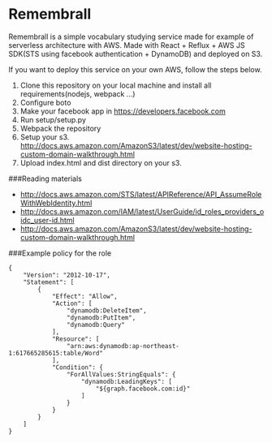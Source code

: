 # Remembrall
Remembrall is a simple vocabulary studying service made for example of serverless architecture with AWS. Made with React + Reflux + AWS JS SDK(STS using facebook authentication + DynamoDB) and deployed on S3.

If you want to deploy this service on your own AWS, follow the steps below.

1. Clone this repository on your local machine and install all requirements(nodejs, webpack ...)
2. Configure boto
3. Make your facebook app in https://developers.facebook.com
4. Run setup/setup.py
5. Webpack the repository
6. Setup your s3. http://docs.aws.amazon.com/AmazonS3/latest/dev/website-hosting-custom-domain-walkthrough.html
7. Upload index.html and dist directory on your s3.


###Reading materials
* http://docs.aws.amazon.com/STS/latest/APIReference/API_AssumeRoleWithWebIdentity.html
* http://docs.aws.amazon.com/IAM/latest/UserGuide/id_roles_providers_oidc_user-id.html
* http://docs.aws.amazon.com/AmazonS3/latest/dev/website-hosting-custom-domain-walkthrough.html


###Example policy for the role
```
{
    "Version": "2012-10-17",
    "Statement": [
        {
            "Effect": "Allow",
            "Action": [
                "dynamodb:DeleteItem",
                "dynamodb:PutItem",
                "dynamodb:Query"
            ],
            "Resource": [
                "arn:aws:dynamodb:ap-northeast-1:617665285615:table/Word"
            ],
            "Condition": {
                "ForAllValues:StringEquals": {
                    "dynamodb:LeadingKeys": [
                        "${graph.facebook.com:id}"
                    ]
                }
            }
        }
    ]
}
```
